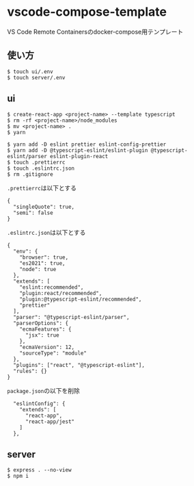 # vscode-compose-template

VS Code Remote Containersのdocker-compose用テンプレート

## 使い方

```
$ touch ui/.env
$ touch server/.env
```

## ui

```
$ create-react-app <project-name> --template typescript
$ rm -rf <project-name>/node_modules
$ mv <project-name> .
$ yarn
```

```
$ yarn add -D eslint prettier eslint-config-prettier 
$ yarn add -D @typescript-eslint/eslint-plugin @typescript-eslint/parser eslint-plugin-react
$ touch .prettierrc
$ touch .eslintrc.json
$ rm .gitignore
```

`.prettierrc`は以下とする
```
{
  "singleQuote": true,
  "semi": false
}

```

`.eslintrc.json`は以下とする
```
{
  "env": {
    "browser": true,
    "es2021": true,
    "node": true
  },
  "extends": [
    "eslint:recommended",
    "plugin:react/recommended",
    "plugin:@typescript-eslint/recommended",
    "prettier"
  ],
  "parser": "@typescript-eslint/parser",
  "parserOptions": {
    "ecmaFeatures": {
      "jsx": true
    },
    "ecmaVersion": 12,
    "sourceType": "module"
  },
  "plugins": ["react", "@typescript-eslint"],
  "rules": {}
}

```


`package.json`の以下を削除
```
  "eslintConfig": {
    "extends": [
      "react-app",
      "react-app/jest"
    ]
  },
```

## server

```
$ express . --no-view
$ npm i
```
